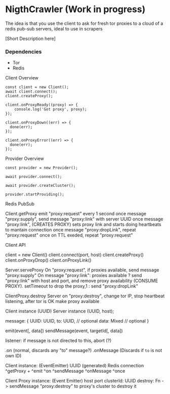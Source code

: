 # NigthCrawler (Work in progress)

The idea is that you use the client to ask for fresh tor proxies to a cloud of a redis pub-sub servers,
ideal to use in scrapers

[Short Description here]

### Dependencies
- Tor
- Redis

Client Overview

    const client = new Client();
    await client.connect();
    client.createProxy();

    client.onProxyReady((proxy) => {
        console.log('Got proxy', proxy);
    });

    client.onProxyDown((err) => {
      done(err);
    });

    client.onProxyError((err) => {
      done(err);
    });


Provider Overview

    const provider = new Provider();

    await provider.connect();

    await provider.createCluster();

    provider.startProviding();









Redis PubSub

Client.getProxy
emit "proxy:request" every 1 second
once message "proxy:supply", send message "proxy:link" with server UUID
once message "proxy:link", (CREATES PROXY) sets proxy link and starts doing heartbeats to mantain connection
once message "proxy:dropLink", repeat "proxy:request"
once on TTL exeded, repeat "proxy:request"


Client API

client = new Client()
client.connect(port, host)
client.createProxy()
client.onProxyDrop()
client.onProxyLink()


Server.serveProxy
On "proxy:request", if proxies available, send message "proxy:supply"
On message "proxy:link": proxies available
  ? send "proxy:link" with host and port, and remove proxy availability (CONSUME PROXY). setTimeout to drop the proxy,1
  : send "proxy:dropLink"


ClientProxy.destroy
Server on "proxy:destroy", change tor IP, stop heartbeat listening, after tor is OK make proxy available





Client instance (UUID)
Server instance (UUID, host);

message:
{
  UUID: UUID,
  to: UUID,    // optional
  data: Mixed  // optional
}


emit(event[, data])
sendMessage(event, targetId[, data])


listener: if message is not directed to this, abort (?)

.on (normal, discards any "to" message?)
.onMessage (Discards if `to` is not own ID)


Client instance: (EventEmitter)
UUID (generated)
Redis connection
^getProxy
+
^emit
^on
^sendMessage
^onMessage
^once

Client Proxy instance: (Event Emitter)
host
port
clusterId: UUID
destroy: Fn -> sendMessage "proxy:destroy" to proxy's cluster to destroy it